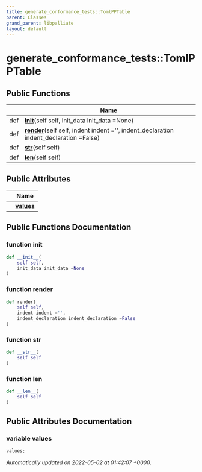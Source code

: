 ```yaml
---
title: generate_conformance_tests::TomlPPTable
parent: Classes
grand_parent: libpalliate
layout: default
---
```


# generate_conformance_tests::TomlPPTable





## Public Functions

|                | Name           |
| -------------- | -------------- |
| def | **[__init__](/libpalliate/generated/Classes/classgenerate__conformance__tests_1_1TomlPPTable#function---init--)**(self self, init_data init_data =None) |
| def | **[render](/libpalliate/generated/Classes/classgenerate__conformance__tests_1_1TomlPPTable#function-render)**(self self, indent indent ='', indent_declaration indent_declaration =False) |
| def | **[__str__](/libpalliate/generated/Classes/classgenerate__conformance__tests_1_1TomlPPTable#function---str--)**(self self) |
| def | **[__len__](/libpalliate/generated/Classes/classgenerate__conformance__tests_1_1TomlPPTable#function---len--)**(self self) |

## Public Attributes

|                | Name           |
| -------------- | -------------- |
| | **[values](/libpalliate/generated/Classes/classgenerate__conformance__tests_1_1TomlPPTable#variable-values)**  |

## Public Functions Documentation

### function __init__

```python
def __init__(
    self self,
    init_data init_data =None
)
```


### function render

```python
def render(
    self self,
    indent indent ='',
    indent_declaration indent_declaration =False
)
```


### function __str__

```python
def __str__(
    self self
)
```


### function __len__

```python
def __len__(
    self self
)
```


## Public Attributes Documentation

### variable values

```python
values;
```



_Automatically updated on 2022-05-02 at 01:42:07 +0000._